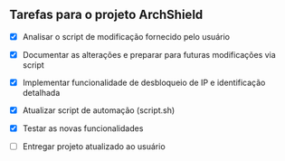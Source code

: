 ## Tarefas para o projeto ArchShield

- [x] Analisar o script de modificação fornecido pelo usuário
- [x] Documentar as alterações e preparar para futuras modificações via script
- [x] Implementar funcionalidade de desbloqueio de IP e identificação detalhada
- [x] Atualizar script de automação (script.sh)
- [x] Testar as novas funcionalidades
- [ ] Entregar projeto atualizado ao usuário

